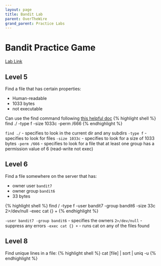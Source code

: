 ```yaml
---
layout: page
title: Bandit Lab
parent: OverTheWire
grand_parent: Practice Labs
---
```


# Bandit Practice Game

[Lab Link](https://overthewire.org/wargames/bandit/)

## Level 5

Find a file that has certain properties:
- Human-readable
- 1033 bytes
- not executable

Can use the find command following [this helpful doc](https://linuxize.com/post/how-to-find-files-in-linux-using-the-command-line/)
{% highlight shell %}
find ./ -type f -size 1033c -perm /666
{% endhighlight %}

`find ./` - specifies to look in the current dir and any subdirs
`-type f` - specifies to look for files
`-size 1033c` - specifies to look for a size of 1033 bytes
`-perm /666` - specifies to look for a file that at least one group has a permission value of 6 (read-write not exec)

## Level 6

Find a file somewhere on the server that has:
- owner user `bandit7`
- owner group `bandit6`
- 33 bytes

{% highlight shell %}
find / -type f -user bandit7 -group bandit6 -size 33c 2>/dev/null -exec cat {} +
{% endhighlight %}

`-user bandit7 -group bandit6` - specifies the owners
`2>/dev/null` - suppress any errors
`-exec cat {} +` - runs cat on any of the files found

## Level 8

Find unique lines in a file:
{% highlight shell %}
cat [file] | sort | uniq -u
{% endhighlight %}
